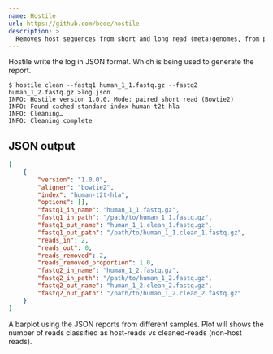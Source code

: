 ```yaml
---
name: Hostile
url: https://github.com/bede/hostile
description: >
  Removes host sequences from short and long read (meta)genomes, from paired or unpaired fastq[.gz]
---
```


Hostile write the log in JSON format. Which is being used to generate the report.

```log
$ hostile clean --fastq1 human_1_1.fastq.gz --fastq2 human_1_2.fastq.gz >log.json
INFO: Hostile version 1.0.0. Mode: paired short read (Bowtie2)
INFO: Found cached standard index human-t2t-hla
INFO: Cleaning…
INFO: Cleaning complete
```

## JSON output

```log.json
[
    {
        "version": "1.0.0",
        "aligner": "bowtie2",
        "index": "human-t2t-hla",
        "options": [],
        "fastq1_in_name": "human_1_1.fastq.gz",
        "fastq1_in_path": "/path/to/human_1_1.fastq.gz",
        "fastq1_out_name": "human_1_1.clean_1.fastq.gz",
        "fastq1_out_path": "/path/to/human_1_1.clean_1.fastq.gz",
        "reads_in": 2,
        "reads_out": 0,
        "reads_removed": 2,
        "reads_removed_proportion": 1.0,
        "fastq2_in_name": "human_1_2.fastq.gz",
        "fastq2_in_path": "/path/to/human_1_2.fastq.gz",
        "fastq2_out_name": "human_1_2.clean_2.fastq.gz",
        "fastq2_out_path": "/path/to/human_1_2.clean_2.fastq.gz"
    }
]
```

A barplot using the JSON reports from different samples. Plot will shows the number of reads classified
as host-reads vs cleaned-reads (non-host reads).
